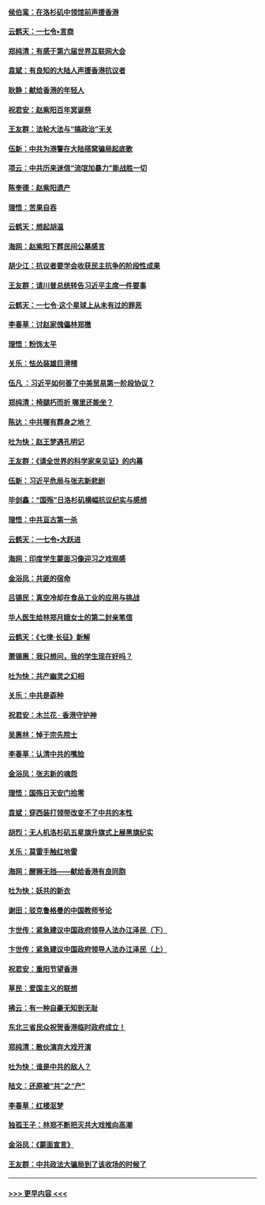 #### [侯伯鸾：在洛杉矶中领馆前声援香港](../pages/nsc993/n11607802.md?t=10232033) 
#### [云鹤天：一七令•言商](../pages/nsc993/n11606248.md?t=10232033) 
#### [郑纯清：有感于第六届世界互联网大会](../pages/nsc993/n11604718.md?t=10232033) 
#### [袁斌：有良知的大陆人声援香港抗议者](../pages/nsc993/n11603673.md?t=10232033) 
#### [耿静：献给香港的年轻人](../pages/nsc993/n11602462.md?t=10232033) 
#### [祝君安：赵紫阳百年冥诞祭](../pages/nsc993/n11601386.md?t=10232033) 
#### [王友群：法轮大法与“搞政治”无关](../pages/nsc993/n11601658.md?t=10232033) 
#### [伍新：中共为港警在大陆搭窝骗局起底歌](../pages/nsc993/n11601536.md?t=10232033) 
#### [项云：中共历来迷信“流氓加暴力”能战胜一切](../pages/nsc993/n11601496.md?t=10232033) 
#### [陈奎德：赵紫阳遗产](../pages/nsc993/n11601444.md?t=10232033) 
#### [理悟：苦果自吞](../pages/nsc993/n11601385.md?t=10232033) 
#### [云鹤天：想起胡温](../pages/nsc993/n11600033.md?t=10232033) 
#### [海网：赵紫阳下葬民间公墓感言](../pages/nsc993/n11600021.md?t=10232033) 
#### [胡少江：抗议者要学会收获民主抗争的阶段性成果](../pages/nsc993/n11599626.md?t=10232033) 
#### [王友群：请川普总统转告习近平主席一件要事](../pages/nsc993/n11599533.md?t=10232033) 
#### [云鹤天：一七令‧这个星球上从未有过的罪恶](../pages/nsc993/n11598881.md?t=10232033) 
#### [李春草：讨赵家傀儡林郑檄](../pages/nsc993/n11598789.md?t=10232033) 
#### [理悟：粉饰太平](../pages/nsc993/n11598776.md?t=10232033) 
#### [关乐：怯怂装雄巨滑稽](../pages/nsc993/n11598767.md?t=10232033) 
#### [伍凡 ：习近平如何善了中美贸易第一阶段协议？](../pages/nsc993/n11596305.md?t=10232033) 
#### [郑纯清：椅腿朽而折 哪里还能坐？](../pages/nsc993/n11596273.md?t=10232033) 
#### [陈达：中共哪有葬身之地？](../pages/nsc993/n11596253.md?t=10232033) 
#### [吐为快：赵王梦遇孔明记](../pages/nsc993/n11596208.md?t=10232033) 
#### [王友群：《请全世界的科学家来见证》的内幕](../pages/nsc993/n11594091.md?t=10232033) 
#### [伍新：习近平危局与张志新悲剧](../pages/nsc993/n11594089.md?t=10232033) 
#### [毕剑鑫：“国殇”日洛杉矶横幅抗议纪实与感想](../pages/nsc993/n11591301.md?t=10232033) 
#### [理悟：中共亘古第一杀](../pages/nsc993/n11590734.md?t=10232033) 
#### [云鹤天：一七令•大跃进](../pages/nsc993/n11590699.md?t=10232033) 
#### [海网：印度学生蒙面习像迎习之戏观感](../pages/nsc993/n11590675.md?t=10232033) 
#### [金浴凤：共匪的宿命](../pages/nsc993/n11586383.md?t=10232033) 
#### [吕锡民：真空冷却在食品工业的应用与挑战](../pages/nsc993/n11585819.md?t=10232033) 
#### [华人医生给林郑月娥女士的第二封亲笔信](../pages/nsc993/n11585124.md?t=10232033) 
#### [云鹤天：《七律·长征》新解](../pages/nsc993/n11584578.md?t=10232033) 
#### [萧锡惠：我只想问，我的学生现在好吗？](../pages/nsc993/n11583828.md?t=10232033) 
#### [吐为快：共产幽灵之幻相](../pages/nsc993/n11583224.md?t=10232033) 
#### [关乐：中共是孬种](../pages/nsc993/n11582099.md?t=10232033) 
#### [祝君安：木兰花 · 香港守护神](../pages/nsc993/n11581782.md?t=10232033) 
#### [吴惠林：悼于宗先院士](../pages/nsc993/n11580283.md?t=10232033) 
#### [李春草：认清中共的嘴脸](../pages/nsc993/n11579954.md?t=10232033) 
#### [金浴凤：张志新的魂怨](../pages/nsc993/n11579913.md?t=10232033) 
#### [理悟：国殇日天安门拾零](../pages/nsc993/n11579843.md?t=10232033) 
#### [袁斌：穿西装打领带改变不了中共的本性](../pages/nsc993/n11579814.md?t=10232033) 
#### [胡烈：无人机洛杉矶五星旗升旗式上展黑旗纪实](../pages/nsc993/n11579322.md?t=10232033) 
#### [关乐：莫雷手触红地雷](../pages/nsc993/n11577862.md?t=10232033) 
#### [海网：醒狮无挡——献给香港有良同胞](../pages/nsc993/n11577835.md?t=10232033) 
#### [吐为快：妖共的新衣](../pages/nsc993/n11577575.md?t=10232033) 
#### [谢田：驳克鲁格曼的中国教师爷论](../pages/nsc993/n11575034.md?t=10232033) 
#### [卞世传：紧急建议中国政府领导人法办江泽民（下）](../pages/nsc993/n11573390.md?t=10232033) 
#### [卞世传：紧急建议中国政府领导人法办江泽民（上）](../pages/nsc993/n11573208.md?t=10232033) 
#### [祝君安：重阳节望香港](../pages/nsc993/n11573190.md?t=10232033) 
#### [草民：爱国主义的联想](../pages/nsc993/n11572333.md?t=10232033) 
#### [拂云：有一种自豪无知到无耻](../pages/nsc993/n11572006.md?t=10232033) 
#### [东北三省民众祝贺香港临时政府成立！](../pages/nsc993/n11571215.md?t=10232033) 
#### [郑纯清：散伙演弃大戏开演](../pages/nsc993/n11570826.md?t=10232033) 
#### [吐为快：谁是中共的敌人？](../pages/nsc993/n11570817.md?t=10232033) 
#### [陆文：还原被“共”之“产”](../pages/nsc993/n11570798.md?t=10232033) 
#### [李春草：红楼沤梦](../pages/nsc993/n11569673.md?t=10232033) 
#### [独孤王子：林郑不断把灭共大戏推向高潮](../pages/nsc993/n11569381.md?t=10232033) 
#### [金浴凤：《蒙面宣言》](../pages/nsc993/n11569368.md?t=10232033) 
#### [王友群：中共政法大骗局到了该收场的时候了](../pages/nsc993/n11568940.md?t=10232033) 

----
#### [ >>> 更早内容 <<< ](../indexes/nsc993-earlier.md)
